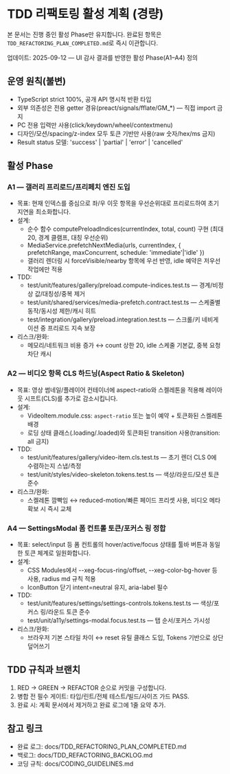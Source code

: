 # TDD 리팩토링 활성 계획 (경량)

본 문서는 진행 중인 활성 Phase만 유지합니다. 완료된 항목은
`TDD_REFACTORING_PLAN_COMPLETED.md`로 즉시 이관합니다.

업데이트: 2025-09-12 — UI 감사 결과를 반영한 활성 Phase(A1–A4) 정의

## 운영 원칙(불변)

- TypeScript strict 100%, 공개 API 명시적 반환 타입
- 외부 의존성은 전용 getter 경유(preact/signals/fflate/GM\_\*) — 직접 import
  금지
- PC 전용 입력만 사용(click/keydown/wheel/contextmenu)
- 디자인/모션/spacing/z-index 모두 토큰 기반만 사용(raw 숫자/hex/ms 금지)
- Result status 모델: 'success' | 'partial' | 'error' | 'cancelled'

## 활성 Phase

### A1 — 갤러리 프리로드/프리페치 엔진 도입

- 목표: 현재 인덱스를 중심으로 좌/우 이웃 항목을 우선순위대로 프리로드하여 초기
  지연을 최소화합니다.
- 설계:
  - 순수 함수 computePreloadIndices(currentIndex, total, count) 구현 (최대 20,
    경계 클램프, 대칭 우선순위)
  - MediaService.prefetchNextMedia(urls, currentIndex, { prefetchRange,
    maxConcurrent, schedule: 'immediate'|'idle' })
  - 갤러리 렌더링 시 forceVisible/nearby 항목에 우선 반영, idle 예약은 저우선
    작업에만 적용
- TDD:
  - test/unit/features/gallery/preload.compute-indices.test.ts — 경계/비정상
    값/대칭성/중복 제거
  - test/unit/shared/services/media-prefetch.contract.test.ts — 스케줄별
    동작/동시성 제한/캐시 히트
  - test/integration/gallery/preload.integration.test.ts — 스크롤/키 네비게이션
    중 프리로드 지속 보장
- 리스크/완화:
  - 메모리/네트워크 비용 증가 ↔ count 상한 20, idle 스케줄 기본값, 중복 요청
    차단 캐시

### A2 — 비디오 항목 CLS 하드닝(Aspect Ratio & Skeleton)

- 목표: 영상 썸네일/플레이어 컨테이너에 aspect-ratio와 스켈레톤을 적용해
  레이아웃 시프트(CLS)를 추가로 감소시킵니다.
- 설계:
  - VideoItem.module.css: `aspect-ratio` 또는 높이 예약 + 토큰화된 스켈레톤 배경
  - 로딩 상태 클래스(.loading/.loaded)와 토큰화된 transition 사용(transition:
    all 금지)
- TDD:
  - test/unit/features/gallery/video-item.cls.test.ts — 초기 렌더 CLS 0에
    수렴하는지 스냅/측정
  - test/unit/styles/video-skeleton.tokens.test.ts — 색상/라운드/모션 토큰 준수
- 리스크/완화:
  - 스켈레톤 깜빡임 ↔ reduced-motion/빠른 페이드 프리셋 사용, 비디오 메타 확보
    시 즉시 교체

### A4 — SettingsModal 폼 컨트롤 토큰/포커스 링 정합

- 목표: select/input 등 폼 컨트롤의 hover/active/focus 상태를 툴바 버튼과 동일한
  토큰 체계로 일원화합니다.
- 설계:
  - CSS Modules에서 --xeg-focus-ring/offset, --xeg-color-bg-hover 등 사용,
    radius md 규칙 적용
  - IconButton 닫기 intent=neutral 유지, aria-label 필수
- TDD:
  - test/unit/features/settings/settings-controls.tokens.test.ts — 색상/포커스
    링/라운드 토큰 준수
  - test/unit/a11y/settings-modal.focus.test.ts — 탭 순서/포커스 가시성
- 리스크/완화:
  - 브라우저 기본 스타일 차이 ↔ reset 유틸 클래스 도입, Tokens 기반으로 상단
    덮어쓰기

## TDD 규칙과 브랜치

1. RED → GREEN → REFACTOR 순으로 커밋을 구성합니다.
2. 병합 전 필수 게이트: 타입/린트/전체 테스트/빌드/사이즈 가드 PASS.
3. 완료 시: 계획 문서에서 제거하고 완료 로그에 1줄 요약 추가.

## 참고 링크

- 완료 로그: docs/TDD_REFACTORING_PLAN_COMPLETED.md
- 백로그: docs/TDD_REFACTORING_BACKLOG.md
- 코딩 규칙: docs/CODING_GUIDELINES.md
